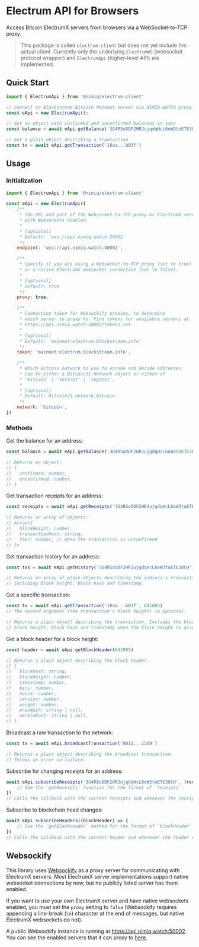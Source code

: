 # Electrum API for Browsers

Access Bitcoin ElectrumX servers from browsers via a WebSocket-to-TCP proxy.

> This package is called `electrum-client` but does not yet include the actual
> client. Currently only the underlying `ElectrumWS` (websocket protocol wrapper)
> and `ElectrumApi` (higher-level API) are implemented.

## Quick Start

```javascript
import { ElectrumApi } from '@nimiq/electrum-client'

// Connect to Blockstream Bitcoin Mainnet server via NIMIQ.WATCH proxy
const eApi = new ElectrumApi();

// Get an object with confirmed and unconfirmed balances in sats
const balance = await eApi.getBalance('3G4RSoDDF2HRJujqdqHcL6oW3toETE38CH')

// Get a plain object describing a transaction
const tx = await eApi.getTransaction('18aa...b03f')
```

## Usage

### Initialization

```javascript
import { ElectrumApi } from '@nimiq/electrum-client'

const eApi = new ElectrumApi({
    /**
     * The URL and port of the Websocket-to-TCP proxy or ElectrumX server
     * with Websockets enabled.
     *
     * [optional]
     * Default: 'wss://api.nimiq.watch:50002'
     */
    endpoint: 'wss://api.nimiq.watch:50002',

    /**
     * Specify if you are using a Websocket-to-TCP proxy (set to true)
     * or a native ElectrumX websocket connection (set to false).
     *
     * [optional]
     * Default: true
     */
    proxy: true,

    /**
     * Connection token for Websockify proxies, to determine
     * which server to proxy to. Find tokens for available servers at
     * https://api.nimiq.watch:50002/tokens.txt.
     *
     * [optional]
     * Default: 'mainnet:electrum.blockstream.info'
     */
    token: 'mainnet:electrum.blockstream.info',

    /**
     * Which Bitcoin network to use to encode and decode addresses.
     * Can be either a BitcoinJS.Network object or either of
     * 'bitcoin' | 'testnet' | 'regtest'.
     *
     * [optional]
     * Default: BitcoinJS.network.bitcoin
     */
    network: 'bitcoin',
})
```

### Methods

Get the balance for an address:

```javascript
const balance = await eApi.getBalance('3G4RSoDDF2HRJujqdqHcL6oW3toETE38CH')

// Returns an object:
// {
//   confirmed: number,
//   unconfirmed: number,
// }
```

Get transaction receipts for an address:

```javascript
const receipts = await eApi.getReceipts('3G4RSoDDF2HRJujqdqHcL6oW3toETE38CH')

// Returns an array of objects:
// Array<{
//   blockHeight: number,
//   transactionHash: string,
//   fee?: number, // When the transaction is unconfirmed
// }>
```

Get transaction history for an address:

```javascript
const txs = await eApi.getHistory('3G4RSoDDF2HRJujqdqHcL6oW3toETE38CH')

// Returns an array of plain objects describing the address's transactions,
// including block height, block hash and timestamp.
```

Get a specific transaction:

```javascript
const tx = await eApi.getTransaction('18aa...b03f', 641085)
// The second argument (the transaction's block height) is optional.

// Returns a plain object describing the transaction. Includes the block header's
// block height, block hash and timestamp when the block height is given.
```

Get a block header for a block height:

```javascript
const header = await eApi.getBlockHeader(641085)

// Returns a plain object describing the block header.
// {
//   blockHash: string,
//   blockHeight: number,
//   timestamp: number,
//   bits: number,
//   nonce: number,
//   version: number,
//   weight: number,
//   prevHash: string | null,
//   merkleRoot: string | null,
// }
```

Broadcast a raw transaction to the network:

```javascript
const tx = await eApi.broadcastTransaction('0012...13d9')

// Returns a plain object describing the broadcast transaction.
// Throws an error on failure.
```

Subscribe for changing receipts for an address:

```javascript
await eApi.subscribeReceipts('3G4RSoDDF2HRJujqdqHcL6oW3toETE38CH', (receipts) => {
    // See the `getReceipts` function for the format of `receipts`.
})
// Calls the callback with the current receipts and whenever the receipts change
```

Subscribe to blockchain head changes:

```javascript
await eApi.subscribeHeaders((blockHeader) => {
    // See the `getBlockHeader` method for the format of `blockHeader`
})
// Calls the callback with the current header and whenever the header changes
```

## Websockify

This library uses [Websockify](https://github.com/novnc/websockify) as a proxy server
for communicating with ElectrumX servers. Most ElectrumX server implementations support
native websocket connections by now, but no publicly listed server has them enabled.

If you want to use your own ElectrumX server and have native websockets enabled,
you must set the `proxy` setting to `false` (Websockify requires appending a line-break
(`\n`) character at the end of messages, but native ElectrumX websockets do not).

A public Websockify instance is running at https://api.nimiq.watch:50002. You can
see the enabled servers that it can proxy to [here](https://api.nimiq.watch:50002/tokens.txt).
